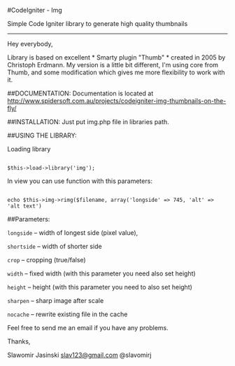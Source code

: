 #CodeIgniter - Img

Simple Code Igniter library to generate high quality thumbnails
___
Hey everybody,

Library is based on excellent * Smarty plugin "Thumb" * created in 2005 by Christoph Erdmann. My version is a little bit different, I'm using core from Thumb, and some modification which gives me more flexibility to work with it.

##DOCUMENTATION:
Documentation is located at <http://www.spidersoft.com.au/projects/codeigniter-img-thumbnails-on-the-fly/>

##INSTALLATION:
Just put img.php file in libraries path.

##USING THE LIBRARY:

Loading library

<code>
$this->load->library('img');
</code>

In view you can use function with this parameters:

<code>
echo $this->img->rimg($filename, array('longside' => 745, 'alt' => 'alt text')
</code>

##Parameters:

`longside` – width of longest side (pixel value),

`shortside` – width of shorter side

`crop` – cropping (true/false)

`width` – fixed width (with this parameter you need also set height)

`height` – height (with this parameter you need to also set height)

`sharpen` – sharp image after scale

`nocache` – rewrite existing file in the cache

Feel free to send me an email if you have any problems.

Thanks,

Slawomir Jasinski
 slav123@gmail.com
 @slavomirj
